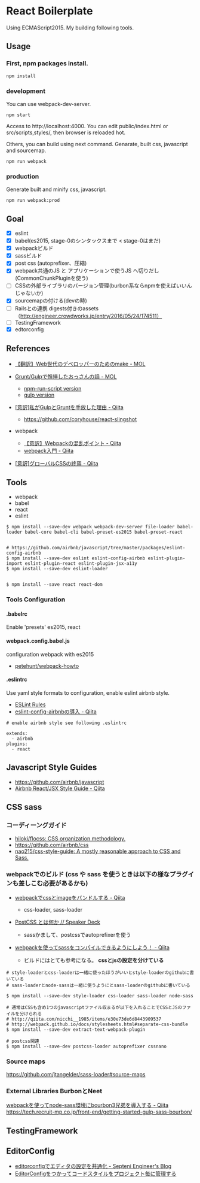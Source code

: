React Boilerplate
========

Using ECMAScript2015.
My building following tools.

Usage
---------

### First, npm packages install.

```
npm install
```


### development

You can use webpack-dev-server.

```
npm start 
```

Access to http://localhost:4000.
You can edit public/index.html or src/scripts,styles/, then browser is reloaded hot.

Others, you can build using next command.
Genarate, built css, javascript and sourcemap.

```
npm run webpack
```

### production

Generate built and minify css, javascript. 

```
npm run webpack:prod
```

Goal
---------

* [x] eslint
* [x] babel(es2015, stage-0のシンタックスまで < stage-0はまだ)
* [x] webpackビルド
* [x] sassビルド
* [x] post css (autoprefixer、圧縮)
* [x] webpack共通のJS と アプリケーションで使うJS へ切りだし(CommonChunkPluginを使う)
* [ ] CSSの外部ライブラリのバージョン管理(burbon系ならnpmを使えばいいんじゃないか)
* [x] sourcemapの付ける(devの時)
* [ ] Railsとの連携 digests付きのassets（http://engineer.crowdworks.jp/entry/2016/05/24/174511）
* [ ] TestingFramework
* [x] edtorconfig

References
---------

* [【翻訳】Web世代のデベロッパーのためのmake - MOL](http://t32k.me/mol/log/make-for-the-web-generation/)

* [Grunt/Gulpで憔悴したおっさんの話 - MOL](http://t32k.me/mol/log/npm-run-script/)
  * [npm-run-script version](https://github.com/t32k/maple/tree/run-scripts-ver)
  * [gulp version](https://github.com/t32k/maple/blob/version-2015/package.json)

* [\[意訳\]私がGulpとGruntを手放した理由 - Qiita](http://qiita.com/chuck0523/items/dafdbd19c12efd40e2de)
  * https://github.com/coryhouse/react-slingshot

* webpack
  * [【意訳】Webpackの混乱ポイント - Qiita](http://qiita.com/chuck0523/items/caacbf4137642cb175ec)
  * [webpack入門 - Qiita](http://qiita.com/ossan-engineer/items/8352bdeab9ce8c8c00ef)

* [\[意訳\]グローバルCSSの終焉 - Qiita](http://qiita.com/chuck0523/items/9a3cc6a2190dfb71a684)


Tools
---------

* webpack
* babel
* react
* eslint

```
$ npm install --save-dev webpack webpack-dev-server file-loader babel-loader babel-core babel-cli babel-preset-es2015 babel-preset-react


# https://github.com/airbnb/javascript/tree/master/packages/eslint-config-airbnb
$ npm install --save-dev eslint eslint-config-airbnb eslint-plugin-import eslint-plugin-react eslint-plugin-jsx-a11y
$ npm install --save-dev eslint-loader


$ npm install --save react react-dom
```

### Tools Configuration

#### .babelrc

Enable 'presets' es2015, react

#### webpack.config.babel.js

configuration webpack with es2015

* [petehunt/webpack-howto](https://github.com/petehunt/webpack-howto#webpack-howto)

#### .eslintrc

Use yaml style formats to configuration, enable eslint airbnb style.

* [ESLint Rules](http://eslint.org/docs/rules/)
* [eslint-config-airbnbの導入 - Qiita](http://qiita.com/bohebohechan/items/0332b557f80150e714de)

```
# enable airbnb style see following .eslintrc

extends:
  - airbnb
plugins:
  - react
```

Javascript Style Guides
---------

* https://github.com/airbnb/javascript
* [Airbnb React/JSX Style Guide - Qiita](http://qiita.com/koukun/items/e64762e407b8dd5e0247)


CSS sass
---------

### コーディーングガイド
* [hiloki/flocss: CSS organization methodology.](https://github.com/hiloki/flocss)
* https://github.com/airbnb/css
* [nao215/css-style-guide: A mostly reasonable approach to CSS and Sass.](https://github.com/nao216/css-style-guide)


### webpackでのビルド (css や sass を使うときは以下の様なプラグインも差しこむ必要があるかも)

* [webpackでcssとimageをバンドルする - Qiita](http://qiita.com/rglay/items/1bdbee5dd5657012b5fa)
  * css-loader, sass-loader


* [PostCSS とは何か // Speaker Deck](https://speakerdeck.com/jmblog/postcss-tohahe-ka)
  * sassかまして、postcssでautoprefixerを使う

* [webpackを使ってsassをコンパイルできるようにしよう！ - Qiita](http://qiita.com/nicchi__1985/items/e30e73de6d8443909537)
  * ビルドにはとても参考になる。 **cssとjsの設定を分けている**

```
# style-loaderとcss-loaderは一緒に使ったほうがいいとstyle-loaderのgithubに書いている
# sass-loaderとnode-sassは一緒に使うようにとsass-loaderのgithubに書いている

$ npm install --save-dev style-loader css-loader sass-loader node-sass

# 通常はCSSも含め1つのjavascriptファイル収まるが以下を入れることでCSSとJSのファイルを分けられる
# http://qiita.com/nicchi__1985/items/e30e73de6d8443909537
# http://webpack.github.io/docs/stylesheets.html#separate-css-bundle
$ npm install --save-dev extract-text-webpack-plugin

# postcss関連
$ npm install --save-dev postcss-loader autoprefixer cssnano
```

### Source maps

https://github.com/jtangelder/sass-loader#source-maps


### External Libraries BurbonとNeet

[webpackを使ってnode-sass環境にbourbon3兄弟を導入する - Qiita](http://qiita.com/cotto89/items/ddd12a24cd40fac5c419)
https://tech.recruit-mp.co.jp/front-end/getting-started-gulp-sass-bourbon/


TestingFramework
----------




EditorConfig
----------

* [editorconfigでエディタの設定を共通化 - Septeni Engineer's Blog](http://labs.septeni.co.jp/entry/2016/07/04/162202)
* [EditorConfigをつかってコードスタイルをプロジェクト毎に管理する](http://blog.a4works.co.jp/archives/479)
